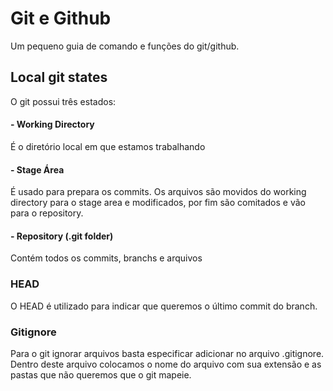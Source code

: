 # Git e Github
Um pequeno guia de comando e funções do git/github.


## Local git states
O git possui três estados:

#### - Working Directory
É o diretório local em que estamos trabalhando

#### - Stage Área
É usado para prepara os commits. Os arquivos são movidos do working directory
para o stage area e modificados, por fim são comitados e vão para o repository.

#### - Repository (.git folder)
Contém todos os commits, branchs e arquivos

### HEAD
O HEAD é utilizado para indicar que queremos o último commit do branch.

### Gitignore
Para o git ignorar arquivos basta especificar adicionar no arquivo
.gitignore. Dentro deste arquivo colocamos o nome do arquivo com sua extensão e as pastas que não queremos que o git mapeie.


